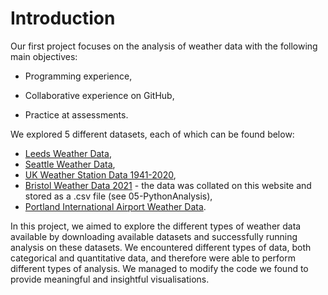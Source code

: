 # Introduction

Our first project focuses on the analysis of weather data with the following main objectives:

* Programming experience,

* Collaborative experience on GitHub,

* Practice at assessments.

We explored 5 different datasets, each of which can be found below:
* [Leeds Weather Data](https://www.kaggle.com/datasets/muthuj7/weather-dataset?resource=download),
* [Seattle Weather Data](https://www.kaggle.com/code/aryansan69/notebookbc95ebdba5/data?select=seattle-weather.csv),
* [UK Weather Station Data 1941-2020](https://www.kaggle.com/datasets/josephw20/uk-met-office-weather-data?resource=download),
* [Bristol Weather Data 2021](https://www.visualcrossing.com/weather/weather-data-services) - the data was collated on this website and stored as a .csv file (see 05-PythonAnalysis),
* [Portland International Airport Weather Data](https://raw.githubusercontent.com/wpbSabi/weather/main/towardsDS/weather_towardsds.csv).

In this project, we aimed to explore the different types of weather data available by downloading available datasets and successfully running analysis on these datasets. We encountered different types of data, both categorical and quantitative data, and therefore were able to perform different types of analysis. We managed to modify the code we found to provide meaningful and insightful visualisations.

